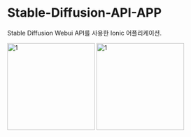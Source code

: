 # Stable-Diffusion-API-APP
 
Stable Diffusion Webui API를 사용한 Ionic 어플리케이션.

<img src="https://github.com/jeong-jimin-github/Stable-Diffusion-API-APP/assets/95138574/8ee1e98d-902c-4349-93c7-e00b5adb946c" alt="1" width="200"/>
<img src="https://github.com/jeong-jimin-github/Stable-Diffusion-API-APP/assets/95138574/376f94db-38cf-44b0-bc08-de46feaf4e24" alt="1" width="200"/>
